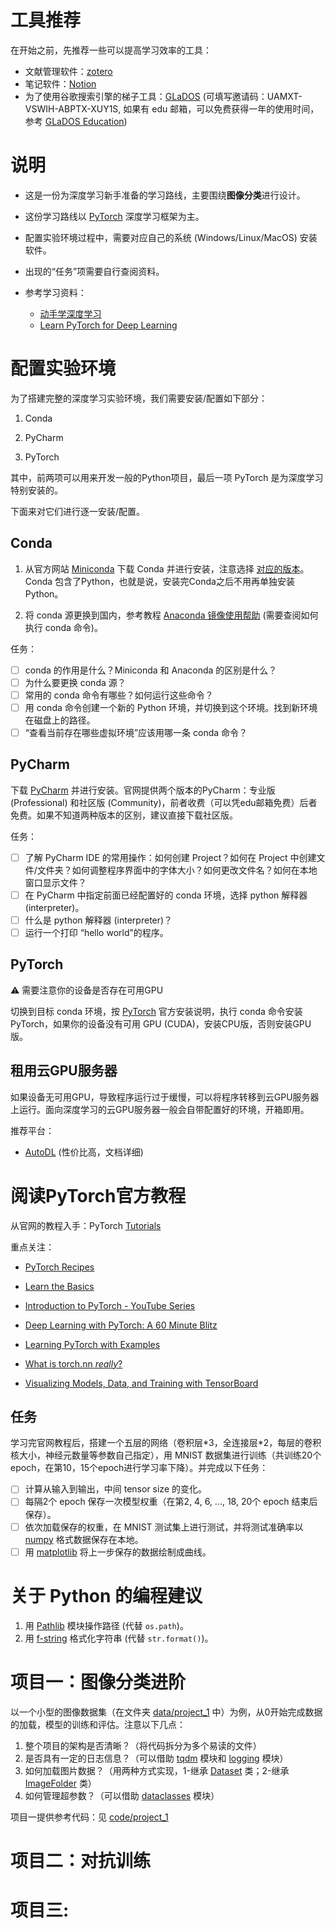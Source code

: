 # 工具推荐

在开始之前，先推荐一些可以提高学习效率的工具：

- 文献管理软件：[zotero](https://www.zotero.org/)
- 笔记软件：[Notion](https://www.notion.so/)
- 为了使用谷歌搜索引擎的梯子工具：[GLaDOS](https://glados.rocks/) (可填写邀请码：UAMXT-VSWIH-ABPTX-XUY1S, 如果有 edu 邮箱，可以免费获得一年的使用时间，参考 [GLaDOS Education](https://glados.rocks/console/education))

# 说明

- 这是一份为深度学习新手准备的学习路线，主要围绕**图像分类**进行设计。

- 这份学习路线以 [PyTorch](https://pytorch.org/) 深度学习框架为主。

- 配置实验环境过程中，需要对应自己的系统 (Windows/Linux/MacOS) 安装软件。

- 出现的“任务”项需要自行查阅资料。

- 参考学习资料：

  - [动手学深度学习](https://zh-v2.d2l.ai/)
  - [Learn PyTorch for Deep Learning](https://github.com/mrdbourke/pytorch-deep-learning)
  
  

# 配置实验环境

为了搭建完整的深度学习实验环境，我们需要安装/配置如下部分：

1. Conda

2. PyCharm

3. PyTorch

其中，前两项可以用来开发一般的Python项目，最后一项 PyTorch 是为深度学习特别安装的。

下面来对它们进行逐一安装/配置。

## Conda

1. 从官方网站 [Miniconda](https://docs.conda.io/en/latest/miniconda.html) 下载 Conda 并进行安装，注意选择 [对应的版本](https://docs.conda.io/en/latest/miniconda.html#id27)。Conda 包含了Python，也就是说，安装完Conda之后不用再单独安装Python。

2. 将 conda 源更换到国内，参考教程 [Anaconda 镜像使用帮助](https://mirror.tuna.tsinghua.edu.cn/help/anaconda/) (需要查阅如何执行 conda 命令)。

任务：

- [ ] conda 的作用是什么？Miniconda 和 Anaconda 的区别是什么？
- [ ] 为什么要更换 conda 源？
- [ ] 常用的 conda 命令有哪些？如何运行这些命令？
- [ ] 用 conda 命令创建一个新的 Python 环境，并切换到这个环境。找到新环境在磁盘上的路径。
- [ ] “查看当前存在哪些虚拟环境”应该用哪一条 conda 命令？

## PyCharm

下载 [PyCharm](https://www.jetbrains.com/pycharm/) 并进行安装。官网提供两个版本的PyCharm：专业版 (Professional) 和社区版 (Community)，前者收费（可以凭edu邮箱免费）后者免费。如果不知道两种版本的区别，建议直接下载社区版。

任务：

- [ ] 了解 PyCharm IDE 的常用操作：如何创建 Project？如何在 Project 中创建文件/文件夹？如何调整程序界面中的字体大小？如何更改文件名？如何在本地窗口显示文件？
- [ ] 在 PyCharm 中指定前面已经配置好的 conda 环境，选择 python 解释器 (interpreter)。
- [ ] 什么是 python 解释器 (interpreter)？
- [ ] 运行一个打印 “hello world”的程序。

## PyTorch

⚠️ 需要注意你的设备是否存在可用GPU

切换到目标 conda 环境，按 [PyTorch](https://pytorch.org/get-started/locally/) 官方安装说明，执行 conda 命令安装 PyTorch，如果你的设备没有可用 GPU (CUDA)，安装CPU版，否则安装GPU版。

## 租用云GPU服务器

如果设备无可用GPU，导致程序运行过于缓慢，可以将程序转移到云GPU服务器上运行。面向深度学习的云GPU服务器一般会自带配置好的环境，开箱即用。

推荐平台：

- [AutoDL](https://www.autodl.com/register?code=37953cd1-0bb7-4042-8d04-a603280714a6) (性价比高，文档详细)

# 阅读PyTorch官方教程

从官网的教程入手：PyTorch [Tutorials](https://pytorch.org/tutorials)

重点关注：

- [PyTorch Recipes](https://pytorch.org/tutorials/recipes/recipes_index.html)

- [Learn the Basics](https://pytorch.org/tutorials/beginner/basics/intro.html#)
- [Introduction to PyTorch - YouTube Series](https://pytorch.org/tutorials/beginner/introyt.html#)
- [Deep Learning with PyTorch: A 60 Minute Blitz](https://pytorch.org/tutorials/beginner/deep_learning_60min_blitz.html#)
- [Learning PyTorch with Examples](https://pytorch.org/tutorials/beginner/pytorch_with_examples.html#)
- [What is torch.nn *really*?](https://pytorch.org/tutorials/beginner/nn_tutorial.html#)
- [Visualizing Models, Data, and Training with TensorBoard](https://pytorch.org/tutorials/intermediate/tensorboard_tutorial.html)

## 任务

学习完官网教程后，搭建一个五层的网络（卷积层\*3，全连接层\*2，每层的卷积核大小，神经元数量等参数自己指定），用 MNIST 数据集进行训练（共训练20个epoch，在第10，15个epoch进行学习率下降）。并完成以下任务：


- [ ] 计算从输入到输出，中间 tensor size 的变化。
- [ ] 每隔2个 epoch 保存一次模型权重（在第2, 4, 6, ..., 18, 20个 epoch 结束后保存）。
- [ ] 依次加载保存的权重，在 MNIST 测试集上进行测试，并将测试准确率以 [numpy](https://numpy.org/doc/stable/) 格式数据保存在本地。
- [ ] 用 [matplotlib](https://matplotlib.org/stable/gallery/index.html) 将上一步保存的数据绘制成曲线。

# 关于 Python 的编程建议

1. 用 [Pathlib](https://docs.python.org/zh-cn/3/library/pathlib.html?highlight=pathlib) 模块操作路径 (代替 `os.path`)。
2. 用 [f-string](https://docs.python.org/zh-cn/3/tutorial/inputoutput.html#formatted-string-literals) 格式化字符串 (代替 `str.format()`)。

# 项目一：图像分类进阶

以一个小型的图像数据集（在文件夹 [data/project_1](https://github.com/geyao1995/DL-CV-guide-for-Chinese-beginners/tree/main/data/project_1_standard_classification) 中）为例，从0开始完成数据的加载，模型的训练和评估。注意以下几点：

1. 整个项目的架构是否清晰？（将代码拆分为多个易读的文件）
2. 是否具有一定的日志信息？（可以借助 [tqdm](https://tqdm.github.io/) 模块和 [logging](https://docs.python.org/zh-cn/3/library/logging.html#module-logging) 模块）
3. 如何加载图片数据？（用两种方式实现，1-继承 [Dataset](https://pytorch.org/docs/stable/data.html#torch.utils.data.Dataset) 类；2-继承 [ImageFolder](https://pytorch.org/vision/stable/generated/torchvision.datasets.ImageFolder.html#imagefolder) 类）
4. 如何管理超参数？（可以借助 [dataclasses](https://docs.python.org/zh-cn/3/library/dataclasses.html#module-dataclasses) 模块）

项目一提供参考代码：见 [code/project_1](https://github.com/geyao1995/DL-CV-guide-for-Chinese-beginners/tree/main/code/project_1_standard_classification)

# 项目二：对抗训练

# 项目三:





